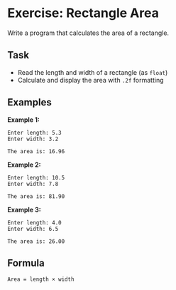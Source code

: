 # Exercise: Rectangle Area

Write a program that calculates the area of a rectangle.

## Task
- Read the length and width of a rectangle (as `float`)
- Calculate and display the area with `.2f` formatting

## Examples
**Example 1:**
```
Enter length: 5.3
Enter width: 3.2
```
```
The area is: 16.96
```

**Example 2:**
```
Enter length: 10.5
Enter width: 7.8
```
```
The area is: 81.90
```

**Example 3:**
```
Enter length: 4.0
Enter width: 6.5
```
```
The area is: 26.00
```

## Formula
`Area = length × width`
